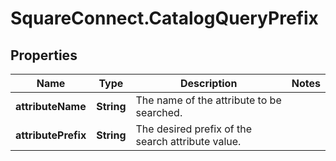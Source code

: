 # SquareConnect.CatalogQueryPrefix

## Properties
Name | Type | Description | Notes
------------ | ------------- | ------------- | -------------
**attributeName** | **String** | The name of the attribute to be searched. | 
**attributePrefix** | **String** | The desired prefix of the search attribute value. | 


